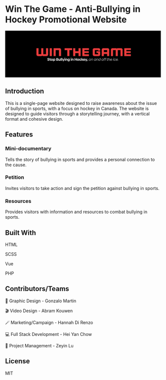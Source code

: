 # Win The Game - Anti-Bullying in Hockey Promotional Website

![campaign banner](images/readme_banner.png)

## Introduction

This is a single-page website designed to raise awareness about the issue of bullying in sports, with a focus on hockey in Canada. The website is designed to guide visitors through a storytelling journey, with a vertical format and cohesive design.

## Features

### Mini-documentary

Tells the story of bullying in sports and provides a personal connection to the cause.

### Petition

Invites visitors to take action and sign the petition against bullying in sports.

### Resources

Provides visitors with information and resources to combat bullying in sports.

## Built With

HTML

SCSS

Vue

PHP

## Contributors/Teams

🎨 Graphic Design - Gonzalo Martin

🎬 Video Design - Abram Kouwen

🪄 Marketing/Campaign - Hannah Di Renzo

💻 Full Stack Development - Hei Yan Chow

🎯 Project Management - Zeyin Lu

## License

MIT
